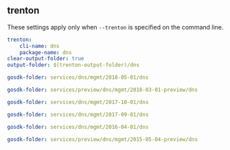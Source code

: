 
## trenton

These settings apply only when `--trenton` is specified on the command line.

``` yaml $(trenton)
trenton:
    cli-name: dns
    package-name: dns
clear-output-folder: true
output-folder: $(trenton-output-folder)/dns
```

``` yaml $(tag) == 'package-2018-05' && $(trenton)
gosdk-folder: services/dns/mgmt/2018-05-01/dns
```

``` yaml $(tag) == 'package-2018-03-preview' && $(trenton)
gosdk-folder: services/preview/dns/mgmt/2018-03-01-preview/dns
```

``` yaml $(tag) == 'package-2017-10' && $(trenton)
gosdk-folder: services/dns/mgmt/2017-10-01/dns
```

``` yaml $(tag) == 'package-2017-09' && $(trenton)
gosdk-folder: services/dns/mgmt/2017-09-01/dns
```

``` yaml $(tag) == 'package-2016-04' && $(trenton)
gosdk-folder: services/dns/mgmt/2016-04-01/dns
```

``` yaml $(tag) == 'package-2015-05-preview' && $(trenton)
gosdk-folder: services/preview/dns/mgmt/2015-05-04-preview/dns
```
